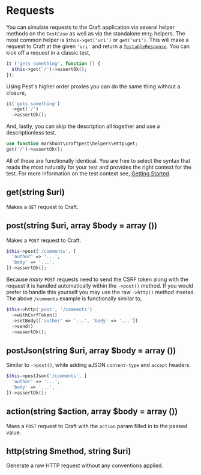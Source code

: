# Requests
You can simulate requests to the Craft application via several helper methods
on the `TestCase` as well as via the standalone `Http` helpers. The most
common helper is `$this->get('uri')` or `get('uri')`. This will make a request
to Craft at the given `'uri'` and return a [`TestableResponse`](assertions/response.md).
You can kick off a request in a classic test,
```php
it ('gets something', function () {
  $this->get('/')->assertOk();
});
```
Using Pest's higher order proxies you can do the same thing without a closure,
```php
it('gets something')
  ->get('/')
  ->assertOk();
```
And, lastly, you can skip the description all together and use a descriptionless
test.
```php
use function markhuot\craftpest\helpers\Http\get;
get('/')->assertOk();
```
All of these are functionally identical. You are free to select the syntax that reads
the most naturally for your test and provides the right context for the test. For
more information on the test context see, [Getting Started](getting-started.md).

## get(string $uri)
Makes a `GET` request to Craft.

## post(string $uri, array $body = array ())
Makes a `POST` request to Craft.
```php
$this->post('/comments', [
  'author' => '...',
  'body' => '...',
])->assertOk();
```
Because _many_ `POST` requests need to send the CSRF token along with the
request it is handled automatically within the `->post()` method. If
you would prefer to handle this yourself you may use the raw `->http()` method
insetad. The above `/comments` example is functionally similar to,
```php
$this->http('post', '/comments')
  ->withCsrfToken()
  ->setBody(['author' => '...', 'body' => '...'])
  ->send()
  ->assertOk();
```

## postJson(string $uri, array $body = array ())
Similar to `->post()`, while adding aJSON `content-type` and `accept` headers.
```php
$this->postJson('/comments', [
  'author' => '...',
  'body' => '...',
])->assertOk();
```

## action(string $action, array $body = array ())
Maes a `POST` request to Craft with the `action` param filled in to the
passed value.

## http(string $method, string $uri)
Generate a raw HTTP request without any conventions applied.